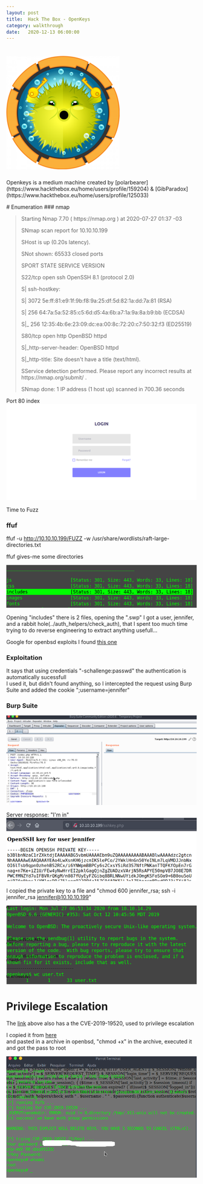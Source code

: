 ```yaml
---
layout: post
title:  Hack The Box - OpenKeys
category: walkthrough
date:   2020-12-13 06:00:00
---
```


# ![openkeys](/assets/img/openKeys/openkeys.png)  
<p text-align: justify;>Openkeys is a medium machine created by [polarbearer](https://www.hackthebox.eu/home/users/profile/159204) & [GibParadox](https://www.hackthebox.eu/home/users/profile/125033)  
</p>  
# Enumeration  
### nmap  
  
><p text-align: justify;>Starting Nmap 7.70 ( https://nmap.org ) at 2020-07-27 01:37 -03</p>  
><p text-align: justify;>SNmap scan report for 10.10.10.199 </p> 
><p text-align: justify;>SHost is up (0.20s latency). </p> 
><p text-align: justify;>SNot shown: 65533 closed ports </p> 
><p text-align: justify;>SPORT   STATE SERVICE VERSION </p> 
><p text-align: justify;>S22/tcp open  ssh     OpenSSH 8.1 (protocol 2.0) </p> 
><p text-align: justify;>S| ssh-hostkey: </p>
><p text-align: justify;>S|   3072 5e:ff:81:e9:1f:9b:f8:9a:25:df:5d:82:1a:dd:7a:81 (RSA)  </p>
><p text-align: justify;>S|   256 64:7a:5a:52:85:c5:6d:d5:4a:6b:a7:1a:9a:8a:b9:bb (ECDSA)  </p>
><p text-align: justify;>S|_  256 12:35:4b:6e:23:09:dc:ea:00:8c:72:20:c7:50:32:f3 (ED25519)  </p>  
><p text-align: justify;>S80/tcp open  http    OpenBSD httpd  </p>  
><p text-align: justify;>S|_http-server-header: OpenBSD httpd </p>  
><p text-align: justify;>S|_http-title: Site doesn't have a title (text/html).</p>  
><p text-align: justify;>SService detection performed. Please report any incorrect results at https://nmap.org/submit/ .  </p>  
><p text-align: justify;>SNmap done: 1 IP address (1 host up) scanned in 700.36 seconds </p>  
  
Port 80 index  
![port80](/assets/img/openKeys/port80.png)  

Time to Fuzz  
### ffuf  
ffuf -u http://10.10.10.199/FUZZ -w /usr/share/wordlists/raft-large-directories.txt  

ffuf gives-me some directories  

![ffuf](/assets/img/openKeys/ffuf.png)  

Opening "includes" there is 2 files, opening the ".swp" I got a user, jennifer, and a rabbit hole(../auth\_helpers/check\_auth), that I spent too much time trying to do reverse engineering to extract anything usefull...  

Google for openbsd exploits I found [this one](https://www.qualys.com/2019/12/04/cve-2019-19521/authentication-vulnerabilities-openbsd.txt)  

### Exploitation  

It says that using credentials "-schallenge:passwd" the authentication is automatically sucessfull  
I used it, but didn't found anything, so I intercepted the request using Burp Suite  and added the cookie ";username=jennifer"

### Burp Suite

![burp](/assets/img/openKeys/proxy.png)  

Server response: "I'm in"  
![id\_rsa](/assets/img/openKeys/id.png)  

I copied the private key to a file and "chmod 600 jennifer\_rsa; ssh -i jennifer\_rsa jennifer@10.10.10.199"  

![user](/assets/img/openKeys/user.png)  

# Privilege Escalation
The [link](https://www.qualys.com/2019/12/04/cve-2019-19521/authentication-vulnerabilities-openbsd.txt) above also has a the CVE-2019-19520, used to privilege escalation  

I copied it from [here](https://raw.githubusercontent.com/bcoles/local-exploits/master/CVE-2019-19520/openbsd-authroot)  
and pasted in a archive in openbsd, "chmod +x" in the archive, executed it and got the pass to root  

![root](/assets/img/openKeys/root.png)  


